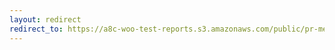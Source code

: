 ```yaml
---
layout: redirect
redirect_to: https://a8c-woo-test-reports.s3.amazonaws.com/public/pr-merge/40696/api/index.html
---
```

